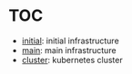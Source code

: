 # TOC

- [initial](./initial/): initial infrastructure
- [main](./main/): main infrastructure
- [cluster](./cluster/): kubernetes cluster
